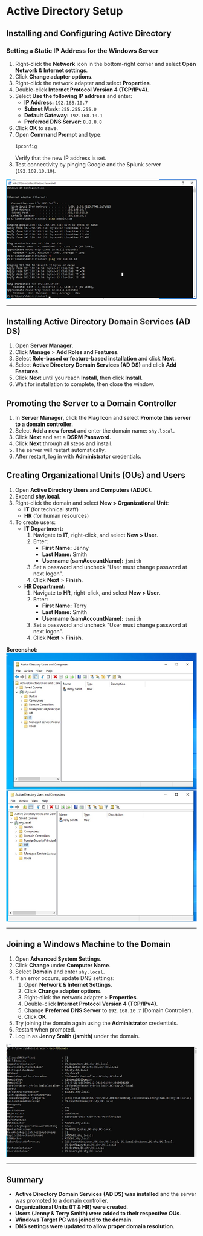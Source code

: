 # Active Directory Setup

## Installing and Configuring Active Directory

### Setting a Static IP Address for the Windows Server
1. Right-click the **Network** icon in the bottom-right corner and select **Open Network & Internet settings**.
2. Click **Change adapter options**.
3. Right-click the network adapter and select **Properties**.
4. Double-click **Internet Protocol Version 4 (TCP/IPv4)**.
5. Select **Use the following IP address** and enter:
   - **IP Address:** `192.168.10.7`
   - **Subnet Mask:** `255.255.255.0`
   - **Default Gateway:** `192.168.10.1`
   - **Preferred DNS Server:** `8.8.8.8`
6. Click **OK** to save.
7. Open **Command Prompt** and type:
   ```powershell
   ipconfig
   ```
   Verify that the new IP address is set.
8. Test connectivity by pinging Google and the Splunk server (`192.168.10.10`).


![Verify Connectivity](./Test_Connectivity_AD.jpg)

---

## Installing Active Directory Domain Services (AD DS)
1. Open **Server Manager**.
2. Click **Manage** > **Add Roles and Features**.
3. Select **Role-based or feature-based installation** and click **Next**.
4. Select **Active Directory Domain Services (AD DS)** and click **Add Features**.
5. Click **Next** until you reach **Install**, then click **Install**.
6. Wait for installation to complete, then close the window.



## Promoting the Server to a Domain Controller
1. In **Server Manager**, click the **Flag Icon** and select **Promote this server to a domain controller**.
2. Select **Add a new forest** and enter the domain name: `shy.local`.
3. Click **Next** and set a **DSRM Password**.
4. Click **Next** through all steps and install.
5. The server will restart automatically.
6. After restart, log in with **Administrator** credentials.



## Creating Organizational Units (OUs) and Users
1. Open **Active Directory Users and Computers (ADUC)**.
2. Expand **shy.local**.
3. Right-click the domain and select **New > Organizational Unit**:
   - **IT** (for technical staff)
   - **HR** (for human resources)
4. To create users:
   - **IT Department:**
     1. Navigate to **IT**, right-click, and select **New > User**.
     2. Enter:
        - **First Name:** Jenny
        - **Last Name:** Smith
        - **Username (samAccountName):** `jsmith`
     3. Set a password and uncheck "User must change password at next logon".
     4. Click **Next** > **Finish**.
   - **HR Department:**
     1. Navigate to **HR**, right-click, and select **New > User**.
     2. Enter:
        - **First Name:** Terry
        - **Last Name:** Smith
        - **Username (samAccountName):** `tsmith`
     3. Set a password and uncheck "User must change password at next logon".
     4. Click **Next** > **Finish**.

**Screenshot:**
![Verify AD Users - Jenny Smith](./Verify_AD_Users_Jenny_GUI.jpg)
![Verify AD Users - Terry Smith](./Verify_AD_Users_Terry_GUI.jpg)

---

## Joining a Windows Machine to the Domain
1. Open **Advanced System Settings**.
2. Click **Change** under **Computer Name**.
3. Select **Domain** and enter `shy.local`.
4. If an error occurs, update DNS settings:
   1. Open **Network & Internet Settings**.
   2. Click **Change adapter options**.
   3. Right-click the network adapter > **Properties**.
   4. Double-click **Internet Protocol Version 4 (TCP/IPv4)**.
   5. Change **Preferred DNS Server** to `192.168.10.7` (Domain Controller).
   6. Click **OK**.
5. Try joining the domain again using the **Administrator** credentials.
6. Restart when prompted.
7. Log in as **Jenny Smith (jsmith)** under the domain.


![Verify AD Users](./Verify_AD_Domain.jpg)

---

## Summary
- **Active Directory Domain Services (AD DS) was installed** and the server was promoted to a domain controller.
- **Organizational Units (IT & HR) were created**.
- **Users (Jenny & Terry Smith) were added to their respective OUs**.
- **Windows Target PC was joined to the domain**.
- **DNS settings were updated to allow proper domain resolution**.


